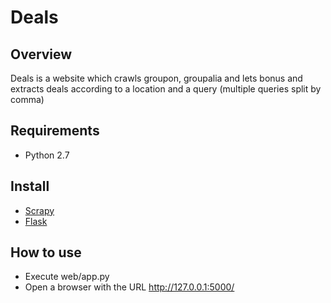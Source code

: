 # Deals

## Overview
Deals is a website which crawls groupon, groupalia and lets bonus and extracts deals according to a location and a query (multiple queries split by comma)

## Requirements
* Python 2.7

## Install
* [Scrapy](https://github.com/scrapy/scrapy "Scrapy")
* [Flask](https://github.com/mitsuhiko/flask "Flask")

## How to use
* Execute web/app.py
* Open a browser with the URL http://127.0.0.1:5000/
